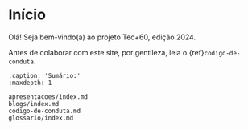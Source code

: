 # Início

Olá! Seja bem-vindo(a) ao projeto Tec+60, edição 2024.

Antes de colaborar com este site, por gentileza, leia o {ref}`codigo-de-conduta`.

```{toctree}
:caption: 'Sumário:'
:maxdepth: 1

apresentacoes/index.md
blogs/index.md
codigo-de-conduta.md
glossario/index.md
```

